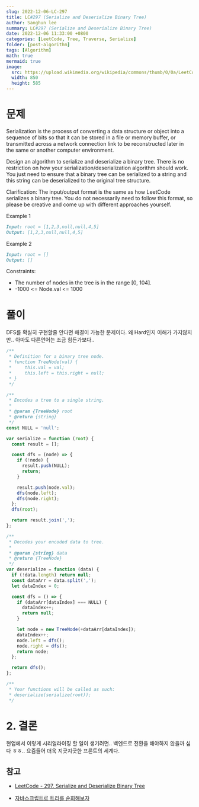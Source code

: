 ```yaml
---
slug: 2022-12-06-LC-297
title: LC#297 (Serialize and Deserialize Binary Tree)
author: Sanghun lee
summary: LC#297 (Serialize and Deserialize Binary Tree)
date: 2022-12-06 11:33:00 +0800
categories: [LeetCode, Tree, Traverse, Serialize]
folder: [post-algorithm]
tags: [Algorithm]
math: true
mermaid: true
image:
  src: https://upload.wikimedia.org/wikipedia/commons/thumb/0/0a/LeetCode_Logo_black_with_text.svg/640px-LeetCode_Logo_black_with_text.svg.png
  width: 850
  height: 585
---
```


# 문제

Serialization is the process of converting a data structure or object into a sequence of bits so that it can be stored in a file or memory buffer, or transmitted across a network connection link to be reconstructed later in the same or another computer environment.

Design an algorithm to serialize and deserialize a binary tree. There is no restriction on how your serialization/deserialization algorithm should work. You just need to ensure that a binary tree can be serialized to a string and this string can be deserialized to the original tree structure.

Clarification: The input/output format is the same as how LeetCode serializes a binary tree. You do not necessarily need to follow this format, so please be creative and come up with different approaches yourself.

Example 1

```md
Input: root = [1,2,3,null,null,4,5]
Output: [1,2,3,null,null,4,5]
```

Example 2

```md
Input: root = []
Output: []
```

Constraints:

- The number of nodes in the tree is in the range [0, 104].
- -1000 <= Node.val <= 1000

# 풀이

DFS를 확실히 구현할줄 안다면 해결이 가능한 문제이다.
왜 Hard인지 이해가 가지않지만.. 아마도 다른언어는 조금 힘든가보다..

```javascript
/**
 * Definition for a binary tree node.
 * function TreeNode(val) {
 *     this.val = val;
 *     this.left = this.right = null;
 * }
 */

/**
 * Encodes a tree to a single string.
 *
 * @param {TreeNode} root
 * @return {string}
 */
const NULL = 'null';

var serialize = function (root) {
  const result = [];

  const dfs = (node) => {
    if (!node) {
      result.push(NULL);
      return;
    }

    result.push(node.val);
    dfs(node.left);
    dfs(node.right);
  };
  dfs(root);

  return result.join(',');
};

/**
 * Decodes your encoded data to tree.
 *
 * @param {string} data
 * @return {TreeNode}
 */
var deserialize = function (data) {
  if (!data.length) return null;
  const dataArr = data.split(',');
  let dataIndex = 0;

  const dfs = () => {
    if (dataArr[dataIndex] === NULL) {
      dataIndex++;
      return null;
    }

    let node = new TreeNode(+dataArr[dataIndex]);
    dataIndex++;
    node.left = dfs();
    node.right = dfs();
    return node;
  };

  return dfs();
};

/**
 * Your functions will be called as such:
 * deserialize(serialize(root));
 */
```

# 2. 결론

현업에서 이렇게 시리얼라이징 할 일이 생기려면.. 백엔드로 전환을 해야하지 않을까 싶다 ㅎㅎ..
요즘들어 더욱 지긋지긋한 프론트의 세계다.

## 참고

- [LeetCode - 297. Serialize and Deserialize Binary Tree](https://leetcode.com/problems/serialize-and-deserialize-binary-tree/submissions/855120035/)

- [자바스크립트로 트리를 순회해보자](https://blog.cloud-sanghun.com/#contentId=2022-11-15-TraverseATree&type=post-dev)
